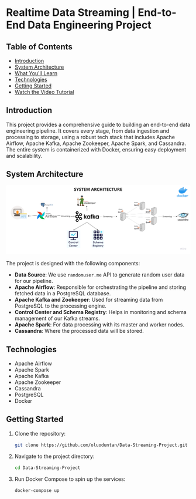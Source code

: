 # Realtime Data Streaming | End-to-End Data Engineering Project

## Table of Contents
- [Introduction](#introduction)
- [System Architecture](#system-architecture)
- [What You'll Learn](#what-youll-learn)
- [Technologies](#technologies)
- [Getting Started](#getting-started)
- [Watch the Video Tutorial](#watch-the-video-tutorial)

## Introduction

This project provides a comprehensive guide to building an end-to-end data engineering pipeline. It covers every stage, from data ingestion and processing to storage, using a robust tech stack that includes Apache Airflow, Apache Kafka, Apache Zookeeper, Apache Spark, and Cassandra. The entire system is containerized with Docker, ensuring easy deployment and scalability.

## System Architecture

![System Architecture](https://github.com/oluoduntan/Data-Streaming-Project/blob/main/Data%20engineering%20architecture.png)

The project is designed with the following components:

- **Data Source**: We use `randomuser.me` API to generate random user data for our pipeline.
- **Apache Airflow**: Responsible for orchestrating the pipeline and storing fetched data in a PostgreSQL database.
- **Apache Kafka and Zookeeper**: Used for streaming data from PostgreSQL to the processing engine.
- **Control Center and Schema Registry**: Helps in monitoring and schema management of our Kafka streams.
- **Apache Spark**: For data processing with its master and worker nodes.
- **Cassandra**: Where the processed data will be stored.


## Technologies

- Apache Airflow
- Apache Spark
- Apache Kafka
- Apache Zookeeper
- Cassandra
- PostgreSQL
- Docker

## Getting Started

1. Clone the repository:
    ```bash
    git clone https://github.com/oluoduntan/Data-Streaming-Project.git
    ```

2. Navigate to the project directory:
    ```bash
    cd Data-Streaming-Project
    ```

3. Run Docker Compose to spin up the services:
    ```bash
    docker-compose up
    ```
